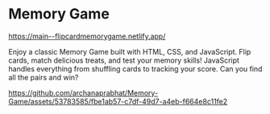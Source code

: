 # Memory Game

https://main--flipcardmemorygame.netlify.app/

Enjoy a classic Memory Game built with HTML, CSS, and JavaScript. Flip cards, match delicious treats, and test your memory skills! JavaScript handles everything from shuffling cards to tracking your score. Can you find all the pairs and win? 

https://github.com/archanaprabhat/Memory-Game/assets/53783585/fbe1ab57-c7df-49d7-a4eb-f664e8c11fe2

